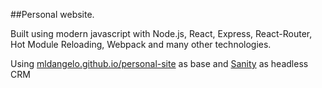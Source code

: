 ##Personal website.

Built using modern javascript with Node.js, React, Express, React-Router, Hot Module Reloading, Webpack and many other technologies.

Using [mldangelo.github.io/personal-site](mldangelo.github.io/personal-site) as base and [Sanity](www.sanity.io) as headless CRM
